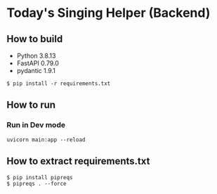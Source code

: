 # Today's Singing Helper (Backend)

## How to build

* Python 3.8.13
* FastAPI 0.79.0
* pydantic 1.9.1

```shell
$ pip install -r requirements.txt
```

## How to run

### Run in Dev mode

```shell
uvicorn main:app --reload
```

## How to extract requirements.txt

```shell
$ pip install pipreqs
$ pipreqs . --force
```